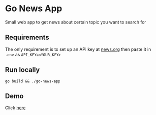 # Go News App

Small web app to get news about certain topic you want to search for

## Requirements

The only requirement is to set up an API key at [news.org](https://newsapi.org/) then paste it in `.env`
as `API_KEY=<YOUR_KEY>`

## Run locally

```
go build && ./go-news-app
```

## Demo

Click [here](https://avosaga-go-news-app.herokuapp.com/ )


